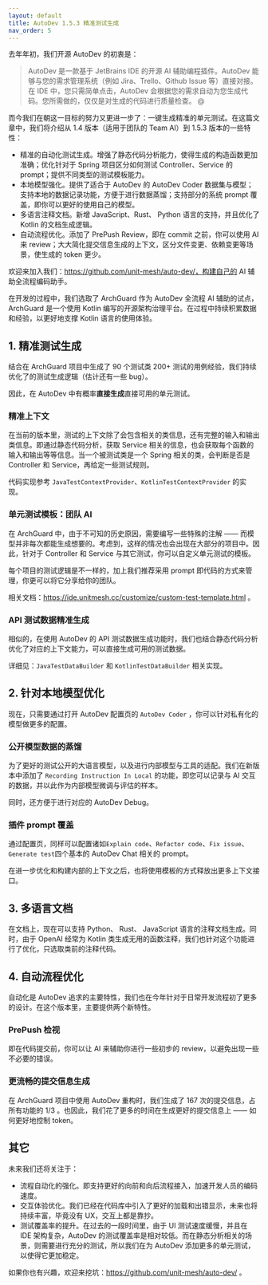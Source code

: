```yaml
---
layout: default
title: AutoDev 1.5.3 精准测试生成
nav_order: 5
---
```


去年年初，我们开源 AutoDev 的初衷是：

> AutoDev 是一款基于 JetBrains IDE 的开源 AI 辅助编程插件。AutoDev 能够与您的需求管理系统（例如 Jira、Trello、Github Issue
> 等）直接对接。在 IDE 中，您只需简单点击，AutoDev 会根据您的需求自动为您生成代码。您所需做的，仅仅是对生成的代码进行质量检查。 @
>

而今我们在朝这一目标的努力又更进一步了：一键生成精准的单元测试。在这篇文章中，我们将介绍从 1.4 版本（适用于团队的 Team AI）到
1.5.3 版本的一些特性：

- 精准的自动化测试生成。增强了静态代码分析能力，使得生成的构造函数更加准确；优化针对于 Spring 项目区分如何测试
  Controller、Service 的 prompt；提供不同类型的测试模板能力。
- 本地模型强化。提供了适合于 AutoDev 的 AutoDev Coder 数据集与模型；支持本地的数据记录功能，方便于进行数据蒸馏；支持部分的系统
  prompt 覆盖，即你可以更好的使用自己的模型。
- 多语言注释文档。新增 JavaScript、Rust、 Python 语言的支持，并且优化了 Kotlin 的文档生成逻辑。
- 自动流程优化。添加了 PrePush Review，即在 commit 之前，你可以使用 AI 来 review；大大简化提交信息生成的上下文，区分文件变更、依赖变更等场景，使生成的
  token 更少。

欢迎来加入我们：https://github.com/unit-mesh/auto-dev/，构建自己的 AI 辅助全流程编码助手。

在开发的过程中，我们选取了 ArchGuard 作为 AutoDev 全流程 AI 辅助的试点，ArchGuard 是一个使用 Kotlin
编写的开源架构治理平台。在过程中持续积累数据和经验，以更好地支撑 Kotlin 语言的使用体验。

## 1. 精准测试生成

结合在 ArchGuard 项目中生成了 90 个测试类 200+ 测试的用例经验，我们持续优化了的测试生成逻辑（估计还有一些 bug）。

因此，在 AutoDev 中有概率**直接生成**直接可用的单元测试。

### 精准上下文

在当前的版本里，测试的上下文除了会包含相关的类信息，还有完整的输入和输出类信息。即通过静态代码分析，获取 Service
相关的信息，也会获取每个函数的输入和输出等等信息。当一个被测试类是一个 Spring 相关的类，会判断是否是 Controller 和
Service，再给定一些测试规则。

代码实现参考 `JavaTestContextProvider`、`KotlinTestContextProvider` 的实现。

### 单元测试模板：团队 AI

在 ArchGuard 中，由于不可知的历史原因，需要编写一些特殊的注解 —— 而模型并非每次都能生成想要的。考虑到，这样的情况也会出现在大部分的项目中。因此，针对于
Controller 和 Service 与其它测试，你可以自定义单元测试的模板。

每个项目的测试逻辑是不一样的，加上我们推荐采用 prompt 即代码的方式来管理，你更可以将它分享给你的团队。

相关文档：https://ide.unitmesh.cc/customize/custom-test-template.html 。

### API 测试数据精准生成

相似的，在使用 AutoDev 的 API 测试数据生成功能时，我们也结合静态代码分析优化了对应的上下文能力，可以直接生成可用的测试数据。

详细见：`JavaTestDataBuilder` 和 `KotlinTestDataBuilder` 相关实现。

## 2. 针对本地模型优化

现在，只需要通过打开 AutoDev 配置页的 `AutoDev Coder` ，你可以针对私有化的模型做更多的配置。

### 公开模型数据的蒸馏

为了更好的测试公开的大语言模型，以及进行内部模型与工具的适配。我们在新版本中添加了 `Recording Instruction In Local`
的功能，即您可以记录与 AI 交互的数据，并以此作为内部模型微调与评估的样本。

同时，还方便于进行对应的 AutoDev Debug。

### 插件 prompt 覆盖

通过配置页，同样可以配置诸如`Explain code`、`Refactor code`、`Fix issue`、`Generate test`四个基本的 AutoDev Chat 相关的
prompt。

在进一步优化和构建内部的上下文之后，也将使用模板的方式释放出更多上下文接口。

## 3. 多语言文档

在文档上，现在可以支持 Python、 Rust、 JavaScript 语言的注释文档生成。同时，由于 OpenAI 经常为 Kotlin
类生成无用的函数注释，我们也针对这个功能进行了优化，只选取类前的注释代码。

## 4. 自动流程优化

自动化是 AutoDev 追求的主要特性，我们也在今年针对于日常开发流程初了更多的设计。在这个版本里，主要提供两个新特性。

### PrePush 检视

即在代码提交前，你可以让 AI 来辅助你进行一些初步的 review，以避免出现一些不必要的错误。

### 更流畅的提交信息生成

在 ArchGuard 项目中使用 AutoDev 重构时，我们生成了 167 次的提交信息，占所有功能的 1/3
。也因此，我们花了更多的时间在生成更好的提交信息上 —— 如何更好地控制 token。

## 其它

未来我们还将关注于：

- 流程自动化的强化。即支持更好的向前和向后流程接入，加速开发人员的编码速度。
- 交互体验优化。我们已经在代码库中引入了更好的加载和出错显示，未来也将持续丰富，毕竟没有 UX，交互上都是靠抄。
- 测试覆盖率的提升。在过去的一段时间里，由于 UI 测试速度缓慢，并且在 IDE 架构复杂，AutoDev
  的测试覆盖率是相对较低。而在静态分析相关的场景，则需要进行充分的测试，所以我们在为 AutoDev 添加更多的单元测试，以使得它更加稳定。

如果你也有兴趣，欢迎来挖坑：https://github.com/unit-mesh/auto-dev/ 。
